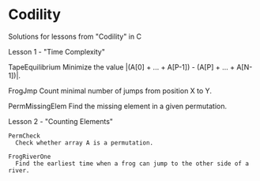 Codility
========

Solutions for lessons from "Codility" in C

Lesson 1 - "Time Complexity"

  TapeEquilibrium
    Minimize the value |(A[0] + ... + A[P-1]) - (A[P] + ... + A[N-1])|.

  FrogJmp
    Count minimal number of jumps from position X to Y.
    
  PermMissingElem
    Find the missing element in a given permutation.

Lesson 2 - "Counting Elements"

    PermCheck
      Check whether array A is a permutation.
    
    FrogRiverOne
      Find the earliest time when a frog can jump to the other side of a river.
